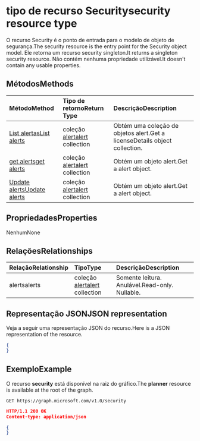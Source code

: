 # <a name="security-resource-type"></a><span data-ttu-id="3ddd8-101">tipo de recurso Security</span><span class="sxs-lookup"><span data-stu-id="3ddd8-101">security resource type</span></span>

<span data-ttu-id="3ddd8-102">O recurso Security é o ponto de entrada para o modelo de objeto de segurança.</span><span class="sxs-lookup"><span data-stu-id="3ddd8-102">The security resource is the entry point for the Security object model.</span></span> <span data-ttu-id="3ddd8-103">Ele retorna um recurso security singleton.</span><span class="sxs-lookup"><span data-stu-id="3ddd8-103">It returns a singleton security resource.</span></span> <span data-ttu-id="3ddd8-104">Não contém nenhuma propriedade utilizável.</span><span class="sxs-lookup"><span data-stu-id="3ddd8-104">It doesn't contain any usable properties.</span></span>

## <a name="methods"></a><span data-ttu-id="3ddd8-105">Métodos</span><span class="sxs-lookup"><span data-stu-id="3ddd8-105">Methods</span></span>

| <span data-ttu-id="3ddd8-106">Método</span><span class="sxs-lookup"><span data-stu-id="3ddd8-106">Method</span></span>       | <span data-ttu-id="3ddd8-107">Tipo de retorno</span><span class="sxs-lookup"><span data-stu-id="3ddd8-107">Return Type</span></span> | <span data-ttu-id="3ddd8-108">Descrição</span><span class="sxs-lookup"><span data-stu-id="3ddd8-108">Description</span></span> |
|:-------------|:------------|:------------|
| [<span data-ttu-id="3ddd8-109">List alertas</span><span class="sxs-lookup"><span data-stu-id="3ddd8-109">List alerts</span></span>](../api/alert_list.md) | <span data-ttu-id="3ddd8-110">coleção [alert](alert.md)</span><span class="sxs-lookup"><span data-stu-id="3ddd8-110">[alert](alert.md) collection</span></span> | <span data-ttu-id="3ddd8-111">Obtém uma coleção de objetos alert.</span><span class="sxs-lookup"><span data-stu-id="3ddd8-111">Get a licenseDetails object collection.</span></span> |
| [<span data-ttu-id="3ddd8-112">get alerts</span><span class="sxs-lookup"><span data-stu-id="3ddd8-112">get alerts</span></span>](../api/alert_get.md) | <span data-ttu-id="3ddd8-113">coleção [alert](alert.md)</span><span class="sxs-lookup"><span data-stu-id="3ddd8-113">[alert](alert.md) collection</span></span> | <span data-ttu-id="3ddd8-114">Obtém um objeto alert.</span><span class="sxs-lookup"><span data-stu-id="3ddd8-114">Get a alert object.</span></span> |
| [<span data-ttu-id="3ddd8-115">Update alerts</span><span class="sxs-lookup"><span data-stu-id="3ddd8-115">Update alerts</span></span>](../api/alert_update.md) | <span data-ttu-id="3ddd8-116">coleção [alert](alert.md)</span><span class="sxs-lookup"><span data-stu-id="3ddd8-116">[alert](alert.md) collection</span></span> | <span data-ttu-id="3ddd8-117">Obtém um objeto alert.</span><span class="sxs-lookup"><span data-stu-id="3ddd8-117">Get a alert object.</span></span> |

## <a name="properties"></a><span data-ttu-id="3ddd8-118">Propriedades</span><span class="sxs-lookup"><span data-stu-id="3ddd8-118">Properties</span></span>
<span data-ttu-id="3ddd8-119">Nenhum</span><span class="sxs-lookup"><span data-stu-id="3ddd8-119">None</span></span>

## <a name="relationships"></a><span data-ttu-id="3ddd8-120">Relações</span><span class="sxs-lookup"><span data-stu-id="3ddd8-120">Relationships</span></span>
| <span data-ttu-id="3ddd8-121">Relação</span><span class="sxs-lookup"><span data-stu-id="3ddd8-121">Relationship</span></span> | <span data-ttu-id="3ddd8-122">Tipo</span><span class="sxs-lookup"><span data-stu-id="3ddd8-122">Type</span></span>        | <span data-ttu-id="3ddd8-123">Descrição</span><span class="sxs-lookup"><span data-stu-id="3ddd8-123">Description</span></span> |
|:-------------|:------------|:------------|
|<span data-ttu-id="3ddd8-124">alerts</span><span class="sxs-lookup"><span data-stu-id="3ddd8-124">alerts</span></span>|<span data-ttu-id="3ddd8-125">coleção [alert](alert.md)</span><span class="sxs-lookup"><span data-stu-id="3ddd8-125">[alert](alert.md) collection</span></span>| <span data-ttu-id="3ddd8-p102">Somente leitura. Anulável.</span><span class="sxs-lookup"><span data-stu-id="3ddd8-p102">Read-only. Nullable.</span></span>|


## <a name="json-representation"></a><span data-ttu-id="3ddd8-128">Representação JSON</span><span class="sxs-lookup"><span data-stu-id="3ddd8-128">JSON representation</span></span>
<span data-ttu-id="3ddd8-129">Veja a seguir uma representação JSON do recurso.</span><span class="sxs-lookup"><span data-stu-id="3ddd8-129">Here is a JSON representation of the resource.</span></span>

<!-- {
  "blockType": "resource",
  "baseType": "microsoft.graph.entity",
  "@odata.type": "microsoft.graph.security"
}-->

```json
{
}
```

## <a name="example"></a><span data-ttu-id="3ddd8-130">Exemplo</span><span class="sxs-lookup"><span data-stu-id="3ddd8-130">Example</span></span>

<span data-ttu-id="3ddd8-131">O recurso **security** está disponível na raiz do gráfico.</span><span class="sxs-lookup"><span data-stu-id="3ddd8-131">The **planner** resource is available at the root of the graph.</span></span>

<!--{
  "blockType": "request"
}-->
```http
GET https://graph.microsoft.com/v1.0/security
```

<!--{
  "blockType": "response",
  "truncated": true,
  "@odata.type": "microsoft.graph.security"
}-->
```json
HTTP/1.1 200 OK
Content-type: application/json

{
}
```

<!-- uuid: 8fcb5dbc-d5aa-4681-8e31-b001d5168d79
2015-10-25 14:57:30 UTC -->
<!-- {
  "type": "#page.annotation",
  "description": "security resource",
  "keywords": "",
  "section": "documentation",
  "tocPath": ""
}-->